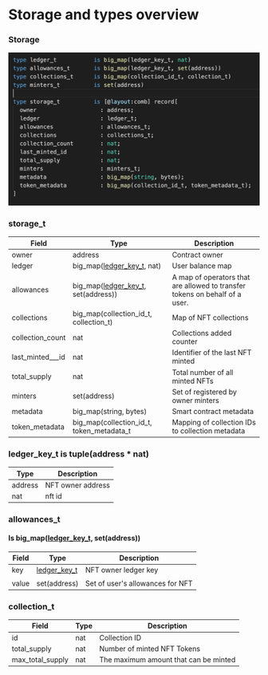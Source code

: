 # Storage and types overview

### Storage

![](<../../../.gitbook/assets/image (6).png>)

### storage\_t

| Field              | Type                                                                                                        | Description                                                                 |
| ------------------ | ----------------------------------------------------------------------------------------------------------- | --------------------------------------------------------------------------- |
| owner              | address                                                                                                     | Contract owner                                                              |
| ledger             | big\_map([ledger\_key\_t](storage-and-types-overview.md#ledger\_key\_t-is-tuple-address-nat), nat)          | User balance map                                                            |
| allowances         | big\_map([ledger\_key\_t](storage-and-types-overview.md#ledger\_key\_t-is-tuple-address-nat), set(address)) | A map of operators that are allowed to transfer tokens on behalf of a user. |
| collections        | big\_map(collection\_id\_t, collection\_t)                                                                  | Map of NFT collections                                                      |
| collection\_count  | nat                                                                                                         | Collections added counter                                                   |
| last\_minted_\__id | nat                                                                                                         | Identifier of the last NFT minted                                           |
| total\_supply      | nat                                                                                                         | Total number of all minted NFTs                                             |
| minters            | set(address)                                                                                                | Set of registered by owner minters                                          |
| metadata           | big\_map(string, bytes)                                                                                     | Smart contract metadata                                                     |
| token\_metadata    | big\_map(collection\_id\_t, token\_metadata\_t                                                              | Mapping of collection IDs to collection metadata                            |

### ledger\_key\_t is tuple(address \* nat)

| Type    | Description       |
| ------- | ----------------- |
| address | NFT owner address |
| nat     | nft id            |



### allowances\_t

#### Is big\_map([ledger\_key\_t,](storage-and-types-overview.md#ledger\_key\_t-is-tuple-address-nat) set(address))

| Field | Type                                                                       | Description                      |
| ----- | -------------------------------------------------------------------------- | -------------------------------- |
| key   | [ledger\_key\_t](storage-and-types-overview.md#ledger\_key\_t-address-nat) | NFT owner ledger key             |
|       |                                                                            |                                  |
| value | set(address)                                                               | Set of user's allowances for NFT |

### collection\_t

| Field              | Type | Description                           |
| ------------------ | ---- | ------------------------------------- |
| id                 | nat  | Collection ID                         |
| total\_supply      | nat  | Number of minted NFT Tokens           |
| max\_total\_supply | nat  | The maximum amount that can be minted |

###
